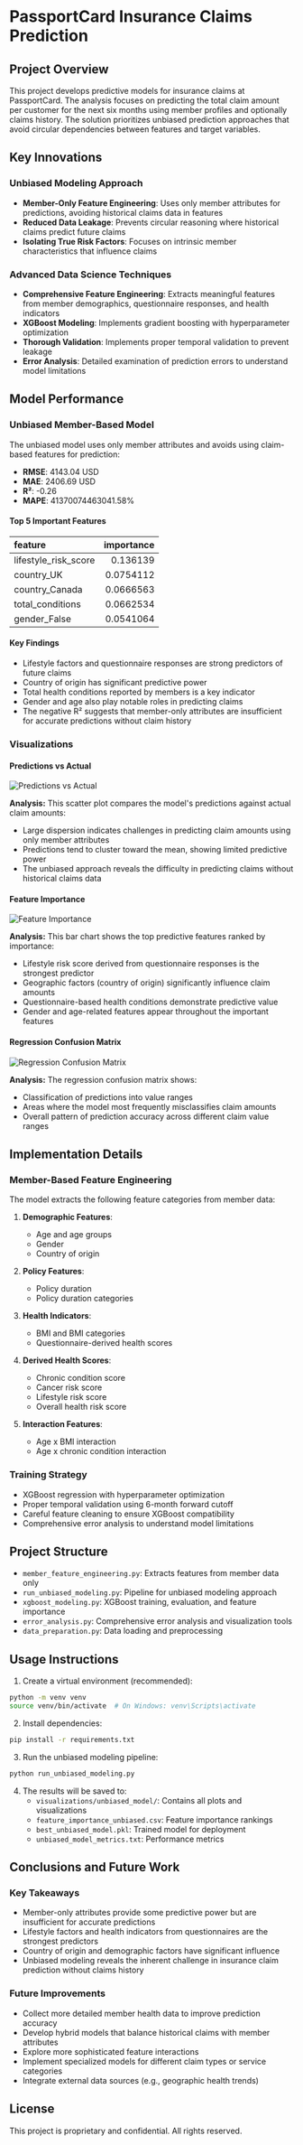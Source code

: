 # PassportCard Insurance Claims Prediction

## Project Overview
This project develops predictive models for insurance claims at PassportCard. The analysis focuses on predicting the total claim amount per customer for the next six months using member profiles and optionally claims history. The solution prioritizes unbiased prediction approaches that avoid circular dependencies between features and target variables.

## Key Innovations

### Unbiased Modeling Approach
- **Member-Only Feature Engineering**: Uses only member attributes for predictions, avoiding historical claims data in features
- **Reduced Data Leakage**: Prevents circular reasoning where historical claims predict future claims
- **Isolating True Risk Factors**: Focuses on intrinsic member characteristics that influence claims

### Advanced Data Science Techniques
- **Comprehensive Feature Engineering**: Extracts meaningful features from member demographics, questionnaire responses, and health indicators
- **XGBoost Modeling**: Implements gradient boosting with hyperparameter optimization
- **Thorough Validation**: Implements proper temporal validation to prevent leakage
- **Error Analysis**: Detailed examination of prediction errors to understand model limitations

## Model Performance

### Unbiased Member-Based Model

The unbiased model uses only member attributes and avoids using claim-based features for prediction:

- **RMSE**: 4143.04 USD
- **MAE**: 2406.69 USD
- **R²**: -0.26
- **MAPE**: 41370074463041.58%

#### Top 5 Important Features

| feature              |   importance |
|:---------------------|-------------:|
| lifestyle_risk_score |    0.136139  |
| country_UK           |    0.0754112 |
| country_Canada       |    0.0666563 |
| total_conditions     |    0.0662534 |
| gender_False         |    0.0541064 |

#### Key Findings

- Lifestyle factors and questionnaire responses are strong predictors of future claims
- Country of origin has significant predictive power
- Total health conditions reported by members is a key indicator
- Gender and age also play notable roles in predicting claims
- The negative R² suggests that member-only attributes are insufficient for accurate predictions without claim history

### Visualizations

#### Predictions vs Actual
![Predictions vs Actual](visualizations/unbiased_model/predictions_vs_actual.png)

**Analysis:** This scatter plot compares the model's predictions against actual claim amounts:
- Large dispersion indicates challenges in predicting claim amounts using only member attributes
- Predictions tend to cluster toward the mean, showing limited predictive power
- The unbiased approach reveals the difficulty in predicting claims without historical claims data

#### Feature Importance
![Feature Importance](visualizations/unbiased_model/feature_importance.png)

**Analysis:** This bar chart shows the top predictive features ranked by importance:
- Lifestyle risk score derived from questionnaire responses is the strongest predictor
- Geographic factors (country of origin) significantly influence claim amounts
- Questionnaire-based health conditions demonstrate predictive value
- Gender and age-related features appear throughout the important features

#### Regression Confusion Matrix
![Regression Confusion Matrix](visualizations/unbiased_model/regression_confusion_matrix.png)

**Analysis:** The regression confusion matrix shows:
- Classification of predictions into value ranges
- Areas where the model most frequently misclassifies claim amounts
- Overall pattern of prediction accuracy across different claim value ranges

## Implementation Details

### Member-Based Feature Engineering

The model extracts the following feature categories from member data:

1. **Demographic Features**:
   - Age and age groups
   - Gender
   - Country of origin

2. **Policy Features**:
   - Policy duration
   - Policy duration categories

3. **Health Indicators**:
   - BMI and BMI categories 
   - Questionnaire-derived health scores

4. **Derived Health Scores**:
   - Chronic condition score
   - Cancer risk score
   - Lifestyle risk score
   - Overall health risk score

5. **Interaction Features**:
   - Age x BMI interaction
   - Age x chronic condition interaction

### Training Strategy
- XGBoost regression with hyperparameter optimization
- Proper temporal validation using 6-month forward cutoff
- Careful feature cleaning to ensure XGBoost compatibility
- Comprehensive error analysis to understand model limitations

## Project Structure
- `member_feature_engineering.py`: Extracts features from member data only
- `run_unbiased_modeling.py`: Pipeline for unbiased modeling approach
- `xgboost_modeling.py`: XGBoost training, evaluation, and feature importance
- `error_analysis.py`: Comprehensive error analysis and visualization tools
- `data_preparation.py`: Data loading and preprocessing

## Usage Instructions

1. Create a virtual environment (recommended):
```bash
python -m venv venv
source venv/bin/activate  # On Windows: venv\Scripts\activate
```

2. Install dependencies:
```bash
pip install -r requirements.txt
```

3. Run the unbiased modeling pipeline:
```bash
python run_unbiased_modeling.py
```

4. The results will be saved to:
   - `visualizations/unbiased_model/`: Contains all plots and visualizations
   - `feature_importance_unbiased.csv`: Feature importance rankings
   - `best_unbiased_model.pkl`: Trained model for deployment
   - `unbiased_model_metrics.txt`: Performance metrics

## Conclusions and Future Work

### Key Takeaways
- Member-only attributes provide some predictive power but are insufficient for accurate predictions
- Lifestyle factors and health indicators from questionnaires are the strongest predictors
- Country of origin and demographic factors have significant influence
- Unbiased modeling reveals the inherent challenge in insurance claim prediction without claims history

### Future Improvements
- Collect more detailed member health data to improve prediction accuracy
- Develop hybrid models that balance historical claims with member attributes
- Explore more sophisticated feature interactions
- Implement specialized models for different claim types or service categories
- Integrate external data sources (e.g., geographic health trends)

## License
This project is proprietary and confidential. All rights reserved. 